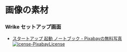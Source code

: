 # 画像の素材

### Wrike セットアップ画面
- [スタートアップ 起動 ノートブック - Pixabayの無料写真](https://pixabay.com/images/id-593327/) 
  [![icense-PixabayLicense](https://img.shields.io/badge/license-Pixabay%20License-inactive)](https://pixabay.com/ja/service/license/)
